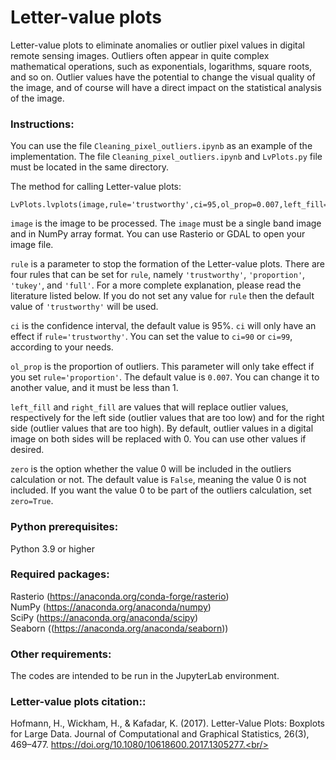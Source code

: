 # Letter-value plots
Letter-value plots to eliminate anomalies or outlier pixel values ​​in digital remote sensing images. Outliers often appear in quite complex mathematical operations, such as exponentials, logarithms, square roots, and so on. Outlier values ​​have the potential to change the visual quality of the image, and of course will have a direct impact on the statistical analysis of the image.<br/>

### Instructions:

You can use the file ```Cleaning_pixel_outliers.ipynb``` as an example of the implementation. The file ```Cleaning_pixel_outliers.ipynb``` and ```LvPlots.py``` file must be located in the same directory.<br/>

The method for calling Letter-value plots:<br/>
```
LvPlots.lvplots(image,rule='trustworthy',ci=95,ol_prop=0.007,left_fill=0,right_fill=0,zero=False)
```

```image``` is the image to be processed. The ```image``` must be a single band image and in NumPy array format. You can use Rasterio or GDAL to open your image file.<br/>

```rule``` is a parameter to stop the formation of the Letter-value plots. There are four rules that can be set for ```rule```, namely ```'trustworthy'```, ```'proportion'```, ```'tukey'```, and ```'full'```. For a more complete explanation, please read the literature listed below. If you do not set any value for ```rule``` then the default value of ```'trustworthy'``` will be used.<br/>

```ci``` is the confidence interval, the default value is 95%. ```ci``` will only have an effect if ```rule='trustworthy'```. You can set the value to ```ci=90``` or ```ci=99```, according to your needs.<br/>

```ol_prop``` is the proportion of outliers. This parameter will only take effect if you set ```rule='proportion'```. The default value is ```0.007```. You can change it to another value, and it must be less than 1.<br/>

```left_fill``` and ```right_fill``` are values ​​that will replace outlier values, respectively for the left side (outlier values ​​that are too low) and for the right side (outlier values ​​that are too high). By default, outlier values ​​in a digital image on both sides will be replaced with 0. You can use other values ​​if desired.<br/>

```zero``` is the option whether the value 0 will be included in the outliers calculation or not. The default value is ```False```, meaning the value 0 is not included. If you want the value 0 to be part of the outliers calculation, set ```zero=True```.<br/>

### Python prerequisites:<br/>
Python 3.9 or higher<br/>

### Required packages:<br/>
Rasterio (https://anaconda.org/conda-forge/rasterio)<br/>
NumPy (https://anaconda.org/anaconda/numpy)<br/>
SciPy (https://anaconda.org/anaconda/scipy)<br/>
Seaborn ((https://anaconda.org/anaconda/seaborn))<br/>

### Other requirements:<br/>
The codes are intended to be run in the JupyterLab environment.<br />

### Letter-value plots citation::<br/>
Hofmann, H., Wickham, H., & Kafadar, K. (2017). Letter-Value Plots: Boxplots for Large Data. Journal of Computational and Graphical Statistics, 26(3), 469–477. https://doi.org/10.1080/10618600.2017.1305277.<br/>
